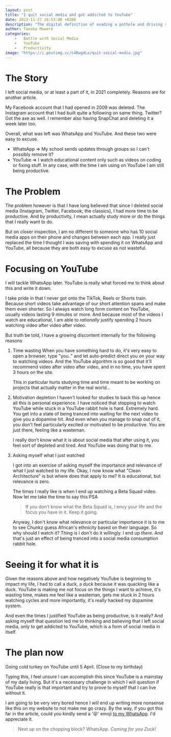 ```yaml
---
layout: post
title: "I quit social media and got addicted to YouTube"
date: 2023-11-27 16:53:00 +0200
description: "The digital definition of evading a pothole and driving straight into a pit."
author: Tanaka Mawere
categories: 
    -   Battle with Social Media
    -   YouTube
    -   Productivity
image: "https://i.postimg.cc/c4Rwg4Lx/quit-social-media.jpg"
---
```


# The Story

I left social media, or at least a part of it, in 2021 completely. Reasons are for another article.

My Facebook account that I had opened in 2009 was deleted. The Instagram account that I had built quite a following on same thing. Twitter? Got the axe as well. I remember also having SnapChat and deleting it a week later too.

Overall, what was left was WhatsApp and YouTube. And these two were easy to excuse.

- WhatsApp => My school sends updates through groups so I can't possibly remove it?
- YouTube => I watch educational content only such as videos on coding or fixing stuff. In any case, with the time I am using on YouTube I am still being productive. 

# The Problem

The problem however is that I have long believed that since I deleted social media (Instagram, Twitter, Facebook; the classics), I had more time to be productive. And by productivity, I mean actually study more or do the things that I really want to do. 

But on closer inspection, I am no different to someone who has 10 social media apps on their phone and changes between each app. I really just replaced the time I thought I was saving with spending it on WhatsApp and YouTube, all because they are both easy to excuse as not wasteful. 

# Focusing on YouTube

I will tackle WhatsApp later. YouTube is really what forced me to think about this and write it down. 

I take pride in that I never got onto the TikTok, Reels or Shorts train. Because short videos take advantage of our short attention spans and make them even shorter. So I always watch long form content on YouTube, usually videos lasting 9 minutes or more. And because most of the videos I watch are educational, I am able to _rationally_ justify spending 2 hours watching video after video after video.

But truth be told, I have a growing discontent internally for the following reasons

1. Time wasting
    When you have something hard to do, it's very easy to open a browser, type "you.." and let auto-predict direct you on your way to watching videos. And the YouTube algorithm is so good that it'll recommend video after video after video, and in no time, you have spent 3 hours on the site. 

    This in particular hurts studying time and time meant to be working on projects that actually matter in the real world...

2. Motivation depletion
    I haven't looked for studies to back this up hence all this is personal experience. 
    I have noticed that stopping to watch YouTube while stuck in a YouTube rabbit hole is hard. Extremely hard. You get into a state of being tranced into waiting for the next video to give you a dopamine hit. 
    And even when you manage to snap out of it, you don't feel particularly excited or motivated to be productive. You are just there, feeling like a wasteman. 

    I really don't know what it is about social media that after using it, you feel sort of depleted and tired. And YouTube was doing that to me.

3. Asking myself what I just watched

    I got into an exercise of asking myself the importance and relevance of what I just watched to my life. Okay, I now know what "Clean Architecture" is but where does that apply to me? It is educational, but relevance is zero. 

    The times I really like is when I end up watching a Beta Squad video. Now let me take the time to say this PSA

    > If you don't know what the Beta Squad is, I envy your life and the focus you have in it. Keep it going.

    Anyway, I don't know what relevance or particular importance it is to me to see Chunkz guess African's ethnicity based on their language. So why should I watch it? Thing is I don't do it willingly. I end up _there_. And that's just an effect of being tranced into a social media consumption rabbit hole. 

# Seeing it for what it is

Given the reasons above and how negatively YouTube is beginning to impact my life, I had to call a duck, a duck because it was quacking like a duck. YouTube is making me not focus on the things I want to achieve, it's wasting time, makes me feel like a wasteman, gets me stuck in 2 hours watching cycles and more importantly, it's really hacked my dopamine system. 

And even the times I justified YouTube as being productive, is it really? And asking myself that question led me to thinking and believing that I left social media, only to get addicted to YouTube, which is a form of social media in itself. 

# The plan now

Going cold turkey on YouTube until 5 April. (Close to my birthday)

Typing this, I feel unsure I can accomplish this since YouTube is a mainstay of my daily living. But it's a necessary challenge in which I will question if YouTube really is that important and try to prove to myself that I can live without it.

I am going to be very very bored hence I will end up writing more nonsense like this on my website to not make me go crazy. By the way, if you got this far in the article, could you kindly send a '😝' emoji [to my WhatsApp](https://wa.me/263785468923). I'd appreciate it.

> Next up on the chopping block? WhatsApp. _Coming for you Zuck!_
